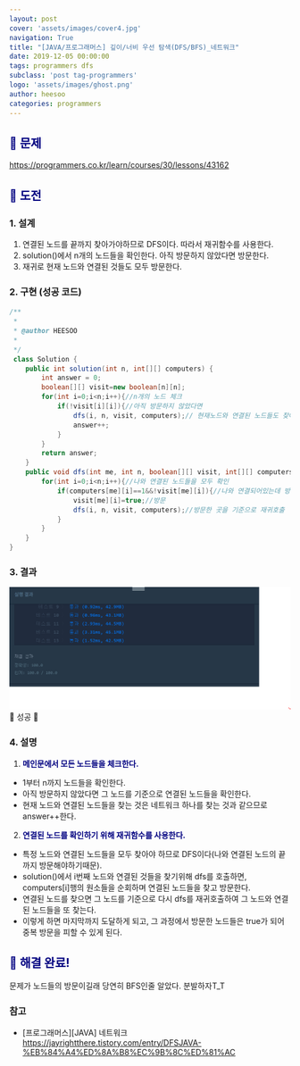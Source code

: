 ```yaml
---
layout: post
cover: 'assets/images/cover4.jpg'
navigation: True
title: "[JAVA/프로그래머스] 깊이/너비 우선 탐색(DFS/BFS)_네트워크"
date: 2019-12-05 00:00:00
tags: programmers dfs
subclass: 'post tag-programmers'
logo: 'assets/images/ghost.png'
author: heesoo
categories: programmers
---
```

## <span style="color:navy">👀 문제</span>
<https://programmers.co.kr/learn/courses/30/lessons/43162>

## <span style="color:navy">👊 도전</span>

### 1. 설계
1. 연결된 노드를 끝까지 찾아가야하므로 DFS이다. 따라서 재귀함수를 사용한다.
2. solution()에서 n개의 노드들을 확인한다. 아직 방문하지 않았다면 방문한다.
3. 재귀로 현재 노드와 연결된 것들도 모두 방문한다.

### 2. 구현 (성공 코드)
```java
/**
 *
 * @author HEESOO
 *
 */
 class Solution {
    public int solution(int n, int[][] computers) {
        int answer = 0;
        boolean[][] visit=new boolean[n][n];
        for(int i=0;i<n;i++){//n개의 노드 체크
            if(!visit[i][i]){//아직 방문하지 않았다면
                dfs(i, n, visit, computers);// 현재노드와 연결된 노드들도 찾아서 방문
                answer++;
            }
        }
        return answer;
    }
    public void dfs(int me, int n, boolean[][] visit, int[][] computers){
        for(int i=0;i<n;i++){//나와 연결된 노드들을 모두 확인
            if(computers[me][i]==1&&!visit[me][i]){//나와 연결되어있는데 방문하지 않았다면
                visit[me][i]=true;//방문
                dfs(i, n, visit, computers);//방문한 곳을 기준으로 재귀호출
            }
        }
    }
}
```

### 3. 결과
![실행결과](./assets/images/191205_2.PNG)
🤟 성공 🤟

### 4. 설명
1. **<span style="color:navy">메인문에서 모든 노드들을 체크한다.</span>**
- 1부터 n까지 노드들을 확인한다.
- 아직 방문하지 않았다면 그 노드를 기준으로 연결된 노드들을 확인한다.
- 현재 노드와 연결된 노드들을 찾는 것은 네트워크 하나를 찾는 것과 같으므로 answer++한다.
2. **<span style="color:navy">연결된 노드를 확인하기 위해 재귀함수를 사용한다.</span>**  
- 특정 노드와 연결된 노드들을 모두 찾아야 하므로 DFS이다(나와 연결된 노드의 끝까지 방문해야하기때문).
- solution()에서 i번째 노드와 연결된 것들을 찾기위해 dfs를 호출하면, computers[i]행의 원소들을 순회하며 연결된 노드들을 찾고 방문한다.
- 연결된 노드를 찾으면 그 노드를 기준으로 다시 dfs를 재귀호출하여 그 노드와 연결된 노드들을 또 찾는다.
- 이렇게 하면 마지막까지 도달하게 되고, 그 과정에서 방문한 노드들은 true가 되어 중복 방문을 피할 수 있게 된다.

## <span style="color:navy">👏 해결 완료!</span>
문제가 노드들의 방문이길래 당연히 BFS인줄 알았다. 분발하자T_T

### 참고
- [프로그래머스][JAVA] 네트워크 <https://jayrightthere.tistory.com/entry/DFSJAVA-%EB%84%A4%ED%8A%B8%EC%9B%8C%ED%81%AC>
